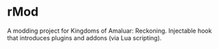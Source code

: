 # rMod
A modding project for Kingdoms of Amaluar: Reckoning. Injectable hook that introduces plugins and addons (via Lua scripting).
